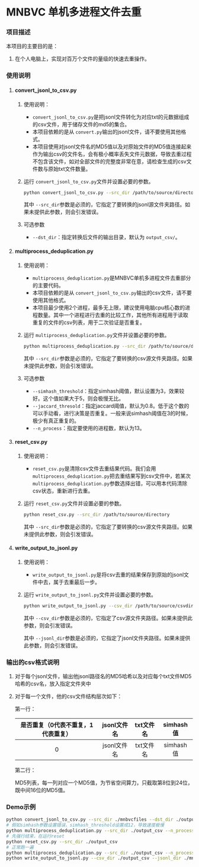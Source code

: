 # MNBVC 单机多进程文件去重

### 项目描述

本项目的主要目的是：

1. 在个人电脑上，实现对百万个文件的量级的快速去重操作。

### 使用说明

1. #### convert_jsonl_to_csv.py

   1. 使用说明：

      - `convert_jsonl_to_csv.py`是把jsonl文件转化为对应txt的元数据组成的csv文件，用于储存文件的md5的集合。
      - 本项目依赖的是从 `convert.py`输出的jsonl文件，请不要使用其他格式。
      - 本项目使用对jsonl文件名的MD5值以及对原始文件的MD5值连接起来作为输出csv的文件名，会有极小概率丢失文件元数据，导致去重过程不包含该文件，如对全部文件的完整度非常在意，请检查生成的csv文件数与原始txt文件数量。
   2. 运行 `convert_jsonl_to_csv.py`文件并设置必要的参数。

      ```bash
      python convert_jsonl_to_csv.py --src_dir /path/to/source/directory --dst_dir /path/to/destination/directory 
      ```

      其中 `--src_dir`参数是必须的，它指定了要转换的jsonl源文件夹路径。如果未提供此参数，则会引发错误。
   3. 可选参数

      - `--dst_dir`：指定转换后文件的输出目录，默认为 `output_csv/`。
2. #### multiprocess_deduplication.py

   1. 使用说明：

      - `multiprocess_deduplication.py`是MNBVC单机多进程文件去重部分的主要代码。
      - 本项目依赖的是从 `convert_jsonl_to_csv.py`输出的csv文件，请不要使用其他格式。
      - 本项目最少使用2个进程，最多无上限，建议使用电脑cpu核心数的进程数量。其中一个进程进行去重的比较工作，其他所有进程用于读取重复的文件的csv列表，用于二次验证是否重复。
   2. 运行 `multiprocess_deduplication.py`文件并设置必要的参数。

      ```bash
      python multiprocess_deduplication.py --src_dir /path/to/source/directory --n_process 10 --simhash_threshold 3 --jaccard_thresold 0.8
      ```

      其中 `--src_dir`参数是必须的，它指定了要转换的csv源文件夹路径。如果未提供此参数，则会引发错误。
   3. 可选参数

      - `--simhash_threshold`：指定simhash阈值，默认设置为3，效果较好。这个值如果大于5，则会极慢无比。
      - `--jaccard_thresold`：指定jaccard阈值，默认为0.8。低于这个数的可以手动看，进行决策是否重复。一般来说simhash阈值在3的时候，极少有真正重复的。
      - `--n_process`：指定要使用的进程数，默认为13。
3. #### reset_csv.py

   1. 使用说明：

      - `reset_csv.py`是清除csv文件去重结果代码。我们会用 `multiprocess_deduplication.py`把去重结果写到csv文件中，若某次 `multiprocess_deduplication.py`参数选择出错，可以用本代码清除csv状态，重新进行去重。
   2. 运行 `reset_csv.py`文件并设置必要的参数。

      ```bash
      python reset_csv.py --src_dir /path/to/source/directory 
      ```

      其中 `--src_dir`参数是必须的，它指定了要转换的csv源文件夹路径。如果未提供此参数，则会引发错误。
4. #### write_output_to_jsonl.py

   1. 使用说明：

      - `write_output_to_jsonl.py`是将csv去重的结果保存到原始的jsonl文件中去，属于去重最后一步。
   2. 运行 `write_output_to_jsonl.py`文件并设置必要的参数。

      ```bash
      python write_output_to_jsonl.py --csv_dir /path/to/source/csvdirectory --jsonl_dir /path/to/source/jsonldirectory 
      ```

      其中 `--csv_dir`参数是必须的，它指定了csv源文件夹路径。如果未提供此参数，则会引发错误。

      其中 `--jsonl_dir`参数是必须的，它指定了jsonl文件夹路径。如果未提供此参数，则会引发错误。

### 输出的csv格式说明

1. 对于每个jsonl文件，输出他jsonl路径名的MD5哈希以及对应每个txt文件MD5哈希的csv名，放入指定文件夹中
2. 对于每一个文件，他的csv文件结构层次如下：

   第一行：

   | 是否重复（0代表不重复，1代表重复） | jsonl文件名 | txt文件名 | simhash值 |
   | :--------------------------------: | :---------: | :-------: | :-------: |
   |                 0                 | jsonl文件名 | txt文件名 | simhash值 |

   第二行：

   MD5列表，每一列对应一个MD5值，为节省空间算力，只截取第8位到24位，既中间16位的MD5值。

### Demo示例

```bash
python convert_jsonl_to_csv.py --src_dir ./mnbvcfiles --dst_dir ./output_csv
# 假如simhash参数设置错误，simhash_threshold设置成12，导致速度极慢
python multiprocess_deduplication.py --src_dir ./output_csv --n_process 15 --simhash_threshold 12 --jaccard_thresold 0.8
# 先强行结束，在运行reset
python reset_csv.py --src_dir ./output_csv
# 正常跑一遍
python multiprocess_deduplication.py --src_dir ./output_csv --n_process 15 --simhash_threshold 3 --jaccard_thresold 0.8
python write_output_to_jsonl.py --csv_dir ./output_csv --jsonl_dir ./mnbvcfiles
```
